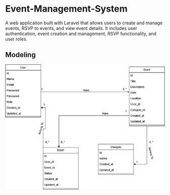 # Event-Management-System

A web application built with Laravel that allows users to create and manage events, RSVP to events, and view event details. It includes user authentication, event creation and management, RSVP functionality, and user roles.

## Modeling

![Class Diagram](docs/EMS_DiagramClass.png)
